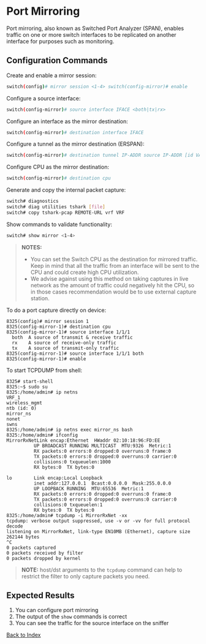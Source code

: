 
# Port Mirroring 

Port mirroring, also known as Switched Port Analyzer (SPAN), enables traffic on one or more switch interfaces to be replicated on another interface for purposes such as monitoring. 

## Configuration Commands

Create and enable a mirror session: 

```bash
switch(config)# mirror session <1-4> switch(config-mirror)# enable
```

Configure a source interface:

```bash
switch(config-mirror)# source interface IFACE <both|tx|rx>
```

Configure an interface as the mirror destination:

```bash
switch(config-mirror)# destination interface IFACE 
```

Configure a tunnel as the mirror destination (ERSPAN): 

```bash
switch(config-mirror)# destination tunnel IP-ADDR source IP-ADDR [id VALUE> [vrf VRF]
```

Configure CPU as the mirror destination:

```bash 
switch(config-mirror)# destination cpu
```

Generate and copy the internal packet capture: 

```bash
switch# diagnostics
switch# diag utilities tshark [file]
switch# copy tshark-pcap REMOTE-URL vrf VRF
```

Show commands to validate functionality:  

```bash
switch# show mirror <1-4>
```
 
> **NOTES:**
> * You can set the Switch CPU as the destination for mirrored traffic. Keep in mind that all the traffic from an  interface will be sent to the CPU and could create high CPU utilization. 
> * We advise against using this method on taking captures in live network as the amount of traffic could negatively hit the CPU, so in those cases recommendation would be to use external capture station.

To do a port capture directly on device: 

```
8325(config)# mirror session 1
8325(config-mirror-1)# destination cpu
8325(config-mirror-1)# source interface 1/1/1
  both  A source of transmit & receive traffic
  rx    A source of receive-only traffic
  tx    A source of transmit-only traffic
8325(config-mirror-1)# source interface 1/1/1 both
8325(config-mirror-1)# enable
```

To start TCPDUMP from shell:

```
8325# start-shell
8325:~$ sudo su
8325:/home/admin# ip netns
VRF_1
wireless_mgmt
ntb (id: 0)
mirror_ns
nonet
swns
8325:/home/admin# ip netns exec mirror_ns bash
8325:/home/admin# ifconfig
MirrorRxNetLink encap:Ethernet  HWaddr 02:10:18:96:FD:EE
          UP BROADCAST RUNNING MULTICAST  MTU:9326  Metric:1
          RX packets:0 errors:0 dropped:0 overruns:0 frame:0
          TX packets:0 errors:0 dropped:0 overruns:0 carrier:0
          collisions:0 txqueuelen:1000
          RX bytes:0  TX bytes:0
 
lo        Link encap:Local Loopback
          inet addr:127.0.0.1  Bcast:0.0.0.0  Mask:255.0.0.0
          UP LOOPBACK RUNNING  MTU:65536  Metric:1
          RX packets:0 errors:0 dropped:0 overruns:0 frame:0
          TX packets:0 errors:0 dropped:0 overruns:0 carrier:0
          collisions:0 txqueuelen:1
          RX bytes:0  TX bytes:0
8325:/home/admin# tcpdump -i MirrorRxNet -xx
tcpdump: verbose output suppressed, use -v or -vv for full protocol decode
listening on MirrorRxNet, link-type EN10MB (Ethernet), capture size 262144 bytes
^C
0 packets captured
0 packets received by filter
0 packets dropped by kernel
```
 
> **NOTE:** host/dst arguments to the `tcpdump` command can help to restrict the filter to only capture packets you need.


## Expected Results 

1. You can configure port mirroring
2. The output of the `show` commands is correct
3. You can see the traffic for the source interface on the sniffer 


[Back to Index](../index_aruba.md)